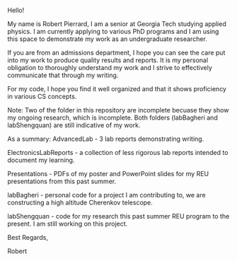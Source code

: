 Hello!

My name is Robert Pierrard, I am a senior at Georgia Tech studying applied physics. I am currently applying to various PhD programs and I am using this space to demonstrate my work as an undergraduate researcher.

If you are from an admissions department, I hope you can see the care put into my work to produce quality results and reports. It is my personal obligation to thoroughly understand my work and I strive to effectively communicate that through my writing.

For my code, I hope you find it well organized and that it shows proficiency in various CS concepts.

Note: Two of the folder in this repository are incomplete becuase they show my ongoing research, which is incomplete. Both folders (labBagheri and labShengquan) are still indicative of my work.

As a summary:
  AdvancedLab - 3 lab reports demonstrating writing.
  
  ElectronicsLabReports - a collection of less rigorous lab reports intended to document my learning.
  
  Presentations - PDFs of my poster and PowerPoint slides for my REU presentations from this past summer.
  
  labBagheri - personal code for a project I am contributing to, we are constructing a high altitude Cherenkov telescope.
  
  labShengquan - code for my research this past summer REU program to the present. I am still working on this project.


Best Regards,

Robert
